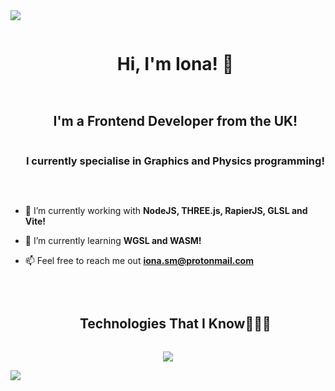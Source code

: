 
<!--horizontal divider(gradiant)-->
<img src="https://user-images.githubusercontent.com/73097560/115834477-dbab4500-a447-11eb-908a-139a6edaec5c.gif">

<!--h1 without bottom border-->
<div id="user-content-toc">
  <ul align="center">
    <summary><h1 style="display: inline-block">Hi, I'm Iona! 👋</h1></summary>
  </ul>
</div>


<!--h2 without bottom border-->
<div id="user-content-toc">
  <ul align="center">
    <summary>
      <h2 style="display: inline-block">I'm a Frontend Developer from the UK!</h2><br>
      <h3 style="display: inline-block">I currently specialise in Graphics and Physics programming!</h3>
    </summary>
  </ul>
</div>
<br>


<!--Intro start-->
- 🔭 I’m currently working with **NodeJS, THREE.js, RapierJS, GLSL and Vite!**

- 🌱 I’m currently learning **WGSL and WASM!**

- 📫 Feel free to reach me out **iona.sm@protonmail.com**
<!--Intro end-->

<!--h1 without bottom border-->
<br>
<div id="user-content-toc">
  <ul align="center">
    <summary><h2 style="display: inline-block">Technologies That I Know👨🏻‍💻</h2></summary>
  </ul>
</div>
<!--tech stack icons-->
<p align="center">
  <a href="https://skillicons.dev">
    <img src="https://skillicons.dev/icons?i=ts,js,css,html,nodejs,threejs,pnpm,vite,vscode,go,docker&perline=12" />
  </a>
</p>
<!--horizontal divider(gradiant)-->
<img src="https://user-images.githubusercontent.com/73097560/115834477-dbab4500-a447-11eb-908a-139a6edaec5c.gif">
